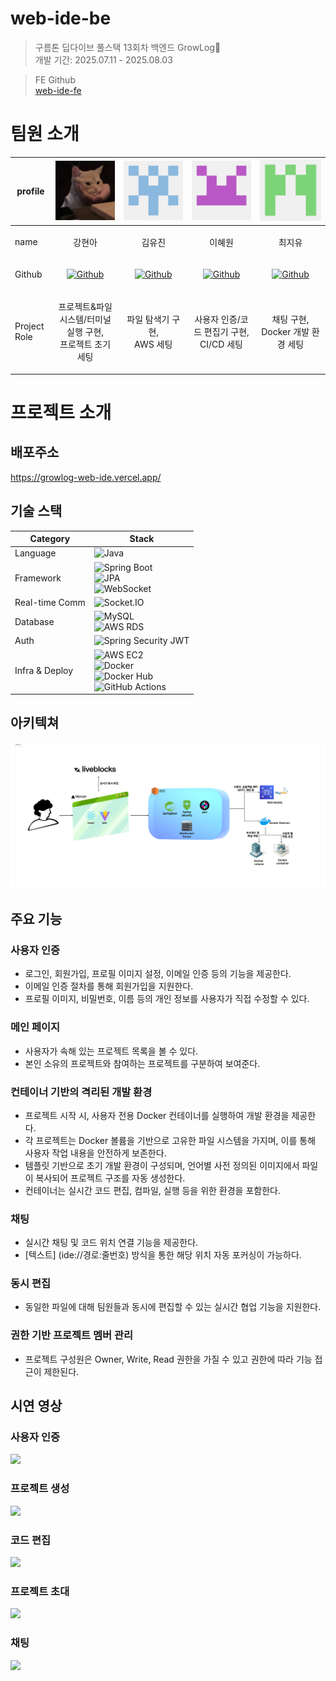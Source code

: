 # web-ide-be
> 구름톤 딥다이브 풀스택 13회차 백엔드 GrowLog🌱 <br>
> 개발 기간: 2025.07.11 - 2025.08.03

> FE Github <br>
> [web-ide-fe](https://github.com/GROWLOG-youtube-mockup/web-ide-fe)

# 팀원 소개

 profile  | ![img_1.png](readmeImage/profile/img_1.png)                                                                                   | ![img.png](readmeImage/profile/img.png)                                                                             | ![img_2.png](readmeImage/profile/img_2.png)                                                                       |![img_3.png](readmeImage/profile/img_3.png)
-----|-------------------------------------------------------------------------------------------------------------------------------|---------------------------------------------------------------------------------------------------------------------|-------------------------------------------------------------------------------------------------------------------|---
 name| <p align="center">강현아 </p>                                                                                                    | <p align="center">김유진</p>                                                                                           | <p align="center">이혜원</p>                                                                                         |<p align="center">최지유</p>
Github| <p align="center">[![Github](https://img.shields.io/badge/hyuneeekang-black?logo=github)](https://github.com/hyuneeekang)</p> | <p align="center">[![Github](https://img.shields.io/badge/yuj118-black?logo=github)](https://github.com/yuj118)</p> | <p align="center">[![Github](https://img.shields.io/badge/hyew0-black?logo=github)](https://github.com/hyew0)</p> | <p align="center">[![Github](https://img.shields.io/badge/Jiyu-black?logo=github)](https://github.com/cherish0-0)</p> |
Project Role| <p align="center">프로젝트&파일 시스템/터미널 실행 구현,<br/>프로젝트 초기 세팅</p>                                                                   | <p align="center">파일 탐색기 구현,<br> AWS 세팅</p>                                                                         | <p align="center">사용자 인증/코드 편집기 구현,<br> CI/CD 세팅</p>                                                              | <p align="center">채팅 구현,<br> Docker 개발 환경 세팅</p>

# 프로젝트 소개

## 배포주소
https://growlog-web-ide.vercel.app/

## 기술 스택
| Category       | Stack                                                                                             |
|----------------|---------------------------------------------------------------------------------------------------|
| Language       | ![Java](https://img.shields.io/badge/Java-21-007396?logo=java)                                    |
| Framework      | ![Spring Boot](https://img.shields.io/badge/Spring%20Boot-3.2.5-6DB33F?logo=springboot) <br> ![JPA](https://img.shields.io/badge/Spring%20Data%20JPA-ORM-59666C?logo=spring) <br> ![WebSocket](https://img.shields.io/badge/Spring%20WebSocket-RealTime-6DB33F?logo=spring) |
| Real-time Comm | ![Socket.IO](https://img.shields.io/badge/Socket.IO-RealTime-010101?logo=socket.io)               |
| Database       | ![MySQL](https://img.shields.io/badge/MySQL-개발용-4479A1?logo=mysql) <br> ![AWS RDS](https://img.shields.io/badge/AWS%20RDS-운영용-527FFF?logo=amazonaws) |
| Auth           | ![Spring Security JWT](https://img.shields.io/badge/Security-JWT-000000?logo=springsecurity)     |
| Infra & Deploy | ![AWS EC2](https://img.shields.io/badge/AWS%20EC2-Deploy-FF9900?logo=amazonaws) <br> ![Docker](https://img.shields.io/badge/Docker-Container-2496ED?logo=docker) <br> ![Docker Hub](https://img.shields.io/badge/Docker%20Hub-Image-2496ED?logo=docker) <br> ![GitHub Actions](https://img.shields.io/badge/GitHub%20Actions-CI/CD-2088FF?logo=githubactions) |


## 아키텍쳐
![아키텍쳐](readmeImage/architec.png)

## 주요 기능

### 사용자 인증
- 로그인, 회원가입, 프로필 이미지 설정, 이메일 인증 등의 기능을 제공한다.
- 이메일 인증 절차를 통해 회원가입을 지원한다.
- 프로필 이미지, 비밀번호, 이름 등의 개인 정보를 사용자가 직접 수정할 수 있다.

### 메인 페이지
- 사용자가 속해 있는 프로젝트 목록을 볼 수 있다.
- 본인 소유의 프로젝트와 참여하는 프로젝트를 구분하여 보여준다.

### 컨테이너 기반의 격리된 개발 환경
- 프로젝트 시작 시, 사용자 전용 Docker 컨테이너를 실행하여 개발 환경을 제공한다.
- 각 프로젝트는 Docker 볼륨을 기반으로 고유한 파일 시스템을 가지며, 이를 통해 사용자 작업 내용을 안전하게 보존한다.
- 템플릿 기반으로 초기 개발 환경이 구성되며, 언어별 사전 정의된 이미지에서 파일이 복사되어 프로젝트 구조를 자동 생성한다.
- 컨테이너는 실시간 코드 편집, 컴파일, 실행 등을 위한 환경을 포함한다.

### 채팅
- 실시간 채팅 및 코드 위치 연결 기능을 제공한다.
- [텍스트] (ide://경로:줄번호) 방식을 통한 해당 위치 자동 포커싱이 가능하다.

### 동시 편집
- 동일한 파일에 대해 팀원들과 동시에 편집할 수 있는 실시간 협업 기능을 지원한다.

### 권한 기반 프로젝트 멤버 관리
- 프로젝트 구성원은 Owner, Write, Read 권한을 가질 수 있고 권한에 따라 기능 접근이 제한된다.

## 시연 영상

### 사용자 인증

<img src="![signup](https://github.com/user-attachments/assets/2e22da9f-b194-41a4-9beb-cadef6d3d7d5)">


### 프로젝트 생성
<img src="![Image](https://github.com/user-attachments/assets/2f6e6e5c-a43d-4cc2-84d7-d9248e268eac)">

### 코드 편집
<img src="![Image](https://github.com/user-attachments/assets/a2d1a2d4-92c3-4816-8c42-155bb14f5053)">

### 프로젝트 초대
<img src="![Image](https://github.com/user-attachments/assets/8bb9111e-1ca8-4815-aa0b-6de5ffc8c36f)" >

### 채팅
<img src="![Image](https://github.com/user-attachments/assets/97ba2730-4294-4374-8aba-20aefe42c96e)">
